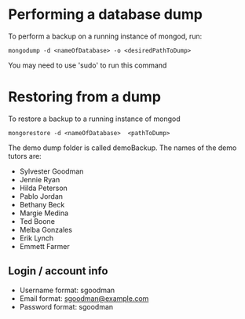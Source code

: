 
# Performing a database dump #
To perform a backup on a running instance of mongod, run:

`mongodump -d <nameOfDatabase> -o <desiredPathToDump>`

You may need to use 'sudo' to run this command

# Restoring from a dump #
To restore a backup to a running instance of mongod

`mongorestore -d <nameOfDatabase>  <pathToDump>` 

The demo dump folder is called demoBackup. The names of the demo tutors are:
- Sylvester Goodman
- Jennie Ryan
- Hilda Peterson
- Pablo Jordan
- Bethany Beck
- Margie Medina
- Ted Boone
- Melba Gonzales
- Erik Lynch
- Emmett Farmer

## Login / account info ##
- Username format: sgoodman
- Email format: sgoodman@example.com
- Password format: sgoodman
